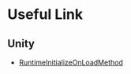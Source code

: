 # Useful Link
## Unity
* [RuntimeInitializeOnLoadMethod](https://docs.unity3d.com/ScriptReference/RuntimeInitializeOnLoadMethodAttribute.html)
